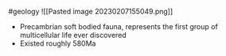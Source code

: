 #geology
![[Pasted image 20230207155049.png]]
- Precambrian soft bodied fauna, represents the first group of multicellular life ever discovered
- Existed roughly 580Ma
